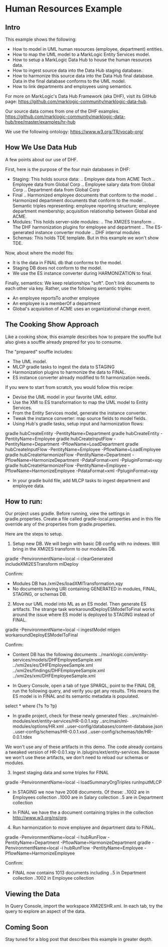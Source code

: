 # Human Resources Example

## Intro

This example shows the following:
- How to model in UML human resources (employee, department) entities. 
- How to map the UML model to a MarkLogic Entity Services model.
- How to setup a MarkLogic Data Hub to house the human resources data. 
- How to ingest source data into the Data Hub staging database. 
- How to harmonize this source data into the Data Hub final database. Data in the final database conforms to the UML model. 
- How to link departments and employees using semantics.

For more on MarkLogic's Data Hub Framework (aka DHF), visit its GitHub page: <https://github.com/marklogic-community/marklogic-data-hub>.

Our source data comes from one of the DHF examples. <https://github.com/marklogic-community/marklogic-data-hub/tree/master/examples/hr-hub>

We use the following ontology: <https://www.w3.org/TR/vocab-org/>

## How We Use Data Hub

A few points about our use of DHF.

First, here is the purpose of the four main databases in DHF:
- Staging: This holds source data:
.. Employee data from ACME Tech
.. Employee data from Global Corp
.. Employee salary data from Global Corp
.. Department data from Global Corp
- Final
.. Harmonized employee documents that conform to the model
.. Harmonized department documents that conform to the model
.. Semantic triples representing: employee reporting structure; employee department membership; acquisition relationship between Global and ACME.
- Modules: This holds server-side modules:
.. The XMI2ES transform
.. The DHF harmonization plugins for employee and department
.. The ES-generated instance converter module
.. DHF internal modules
- Schemas: This holds TDE template. But in this example we won't show TDE. 

Now, about where the model fits:
- It is the data in FINAL db that conforms to the model.
- Staging DB does not conform to the model.
- We use the ES instance converter during HARMONIZATION to final. 

Finally, semantics: We keep relationships "soft". Don't link documents to each other via key. Rather, use the following semantic triples:

- An employee reportsTo another employee
- An employee is a memberOf a department
- Global's acquisition of ACME uses an organizational change event.

## The Cooking Show Approach

Like a cooking show, this example describes how to prepare the souffle but also gives a souffle already prepred for you to consume. 

The "prepared" souffle includes:
- The UML model.
- MLCP gradle tasks to ingest the data to STAGING
- Harmonization plugins to harmonize the data to FINAL.
- ES instance converter already modified to fit harmonization needs.

If you were to start from scratch, you would follow this recipe:
- Devise the UML model in your favorite UML editor.
- Use the XMI to ES transformation to map the UML model to Entity Services. 
- From the Entity Services model, generate the instance converter.
- Tweak the instance converter: map source fields to model fields.
- Using Hub's gradle tasks, setup input and harmonization flows:

gradle hubCreateEntity -PentityName=Department
gradle hubCreateEntity -PentityName=Employee
gradle hubCreateInputFlow -PentityName=Department -PflowName=LoadDepartment 
gradle hubCreateInputFlow -PentityName=Employee -PflowName=LoadEmployee
gradle hubCreateHarmonizeFlow -PentityName=Department -PflowName=HarmonizeDepartment -PdataFormat=xml -PpluginFormat=xqy
gradle hubCreateHarmonizeFlow -PentityName=Employee -PflowName=HarmonizeEmployee -PdataFormat=xml -PpluginFormat=xqy

- In your gradle build file, add MLCP tasks to ingest department and employee data. 


## How to run:

Our project uses gradle. Before running, view the settings in gradle.properties. Create a file called gradle-local.properties and in this file override any of the properties from gradle.properties.

Here are the steps to setup.

1. Setup new DB. We will begin with basic DB config with no indexes. Will bring in the XMI2ES transform to our modules DB.

gradle -PenvironmentName=local -i clearGenerated includeXMI2ESTransform mlDeploy

Confirm:
- Modules DB has /xmi2es/loadXMITransformation.xqy
- No documents having URI containing GENERATED in modules, FINAL, STAGING, or schemas DB.

2. Move our UML model into ML as an ES model. Then generate ES artifacts. The strange task workaroundDeployESModelToFinal works around the issue where ES model is deployed to STAGING instead of FINAL.

gradle -PenvironmentName=local -i ingestModel mlgen  workaroundDeployESModelToFinal

Confirm:
- Content DB has the following documents
../marklogic.com/entity-services/models/DHFEmployeeSample.xml
../xmi2es/es/DHFEmployeeSample.xml
../xmi2es/findings/DHFEmployeeSample.xml
../xmi2es/xmi/DHFEmployeeSample.xml

- In Query Console, open a tab of type SPARQL, point to the FINAL DB, run the following query, and verify you get any results. THis means the ES model is in FINAL and its semantic metadata is populated.

select * where {?s ?o ?p}

- In gradle project, check for these newly generated files:
..src/main/ml-modules/ext/entity-services/HR-0.0.1.xqy
..src/main/ml-modules/options/HR.xml
..user-config/databases/content-database.json
..user-config/schemas/HR-0.0.1.xsd
..user-config/schemas/tde/HR-0.0.1.tdex

We won't use any of these artifacts in this demo. The code already contains a tweaked version of HR-0.0.1.xqy in /plugins/ext/entity-services. Because we won't use these artifacts, we don't need to reload our schemas or modules.

3. Ingest staging data and some triples for FINAL	

gradle -PenvironmentName=local -i loadSummaryOrgTriples runInputMLCP

- In STAGING we now have 2008 documents. Of these:
..1002 are in Employees collection
..1000 are in Salary collection
..5 are in Department collection

- In FINAL we have the a document containing triples in the collection http://www.w3.org/ns/org.

4. Run harmonization to move employee and department data to FINAL.

gradle -PenvironmentName=local -i hubRunFlow -PentityName=Department -PflowName=HarmonizeDepartment
gradle -PenvironmentName=local -i hubRunFlow -PentityName=Employee -PflowName=HarmonizeEmployee

Confirm:
- FINAL now contains 1013 documents including
..5 in Department collection
..1002 in Employee collection

## Viewing the Data
In Query Console, import the workspace XMI2ESHR.xml. In each tab, try the query to explore an aspect of the data.

## Coming Soon
Stay tuned for a blog post that describes this example in greater depth.
